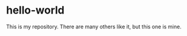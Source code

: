 hello-world
===========

This is my repository.  There are many others like it, but this one is mine.
